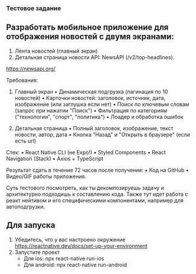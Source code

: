 ### Тестовое задание

## Разработать мобильное приложение для отображения новостей с двумя экранами:

1. Лента новостей (главный экран)
2. Детальная страница новости
   API: NewsAPI (/v2/top-headlines).

https://newsapi.org/

Требования:
1. Главный экран
   • Динамическая подгрузка (пагинация по 10 новостей)
   • Карточки новостей: заголовок, источник, дата, изображение (или заглушка если нет)
   • Поиск по ключевым словам (запрос при нажатии "Поиск")
   • Фильтрация по категориям ("технологии", "спорт", "политика")
   • Лоадер и обработка ошибок

2. Детальная страница
   • Полный заголовок, изображение, текст новости, автор, дата
   • Кнопка "Назад" и "Открыть в браузере" (если есть url)

Стек:
• React Native CLI (не Expo!)
• Styled Components
• React Navigation (Stack)
• Axios + TypeScript


Результат сдать в течение 72 часов после получения:
• Код на GitHub
• Видео/GIF работы приложения.

Суть тестового посмотреть, как ты декомпозируешь задачу и архитектурно подходишь к составлению кода. Также тут идет работа с реакт нейтивом и его специфическими компонентами, например для автоподгрузки.

## Для запуска
1. Убедитесь, что у вас настроено окружение https://reactnative.dev/docs/set-up-your-environment
2. Запустите проект 
    - Для ios: npx react-native run-ios
    - Для android: npx react-native run-android
